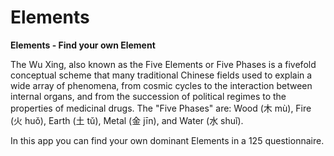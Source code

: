 # Elements
**Elements - Find your own Element**

The Wu Xing, also known as the Five Elements or Five Phases is a fivefold conceptual scheme that many traditional Chinese fields used to explain a wide array of phenomena, from cosmic cycles to the interaction between internal organs, and from the succession of political regimes to the properties of medicinal drugs. 
The "Five Phases" are:
Wood (木 mù), 
Fire (火 huǒ), 
Earth (土 tǔ), 
Metal (金 jīn), 
and Water (水 shuǐ). 

In this app you can find your own dominant Elements in a 125 questionnaire.
